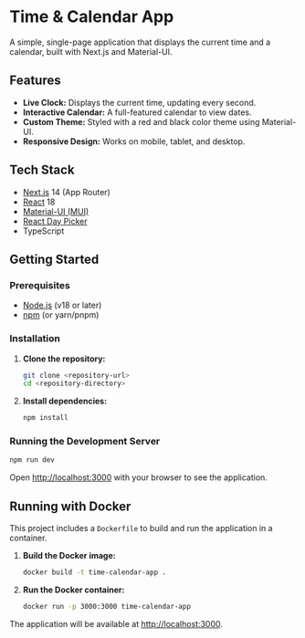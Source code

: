# Time & Calendar App

A simple, single-page application that displays the current time and a calendar, built with Next.js and Material-UI.

## Features

-   **Live Clock:** Displays the current time, updating every second.
-   **Interactive Calendar:** A full-featured calendar to view dates.
-   **Custom Theme:** Styled with a red and black color theme using Material-UI.
-   **Responsive Design:** Works on mobile, tablet, and desktop.

## Tech Stack

-   [Next.js](https://nextjs.org/) 14 (App Router)
-   [React](https://reactjs.org/) 18
-   [Material-UI (MUI)](https://mui.com/)
-   [React Day Picker](https://react-day-picker.js.org/)
-   TypeScript

## Getting Started

### Prerequisites

-   [Node.js](https://nodejs.org/) (v18 or later)
-   [npm](https://www.npmjs.com/) (or yarn/pnpm)

### Installation

1.  **Clone the repository:**
    ```sh
    git clone <repository-url>
    cd <repository-directory>
    ```

2.  **Install dependencies:**
    ```sh
    npm install
    ```

### Running the Development Server

```sh
npm run dev
```

Open [http://localhost:3000](http://localhost:3000) with your browser to see the application.

## Running with Docker

This project includes a `Dockerfile` to build and run the application in a container.

1.  **Build the Docker image:**
    ```sh
    docker build -t time-calendar-app .
    ```

2.  **Run the Docker container:**
    ```sh
    docker run -p 3000:3000 time-calendar-app
    ```

The application will be available at [http://localhost:3000](http://localhost:3000).
